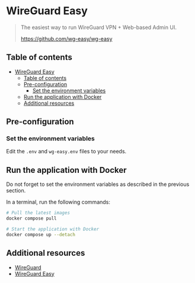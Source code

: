 # WireGuard Easy

> The easiest way to run WireGuard VPN + Web-based Admin UI.
>
> <https://github.com/wg-easy/wg-easy>

## Table of contents

- [WireGuard Easy](#wireguard-easy)
  - [Table of contents](#table-of-contents)
  - [Pre-configuration](#pre-configuration)
    - [Set the environment variables](#set-the-environment-variables)
  - [Run the application with Docker](#run-the-application-with-docker)
  - [Additional resources](#additional-resources)

## Pre-configuration

### Set the environment variables

Edit the `.env` and `wg-easy.env` files to your needs.

## Run the application with Docker

Do not forget to set the environment variables as described in the previous
section.

In a terminal, run the following commands:

```bash
# Pull the latest images
docker compose pull

# Start the application with Docker
docker compose up --detach
```

## Additional resources

- [WireGuard](https://www.wireguard.com/)
- [WireGuard Easy](https://github.com/wg-easy/wg-easy)
